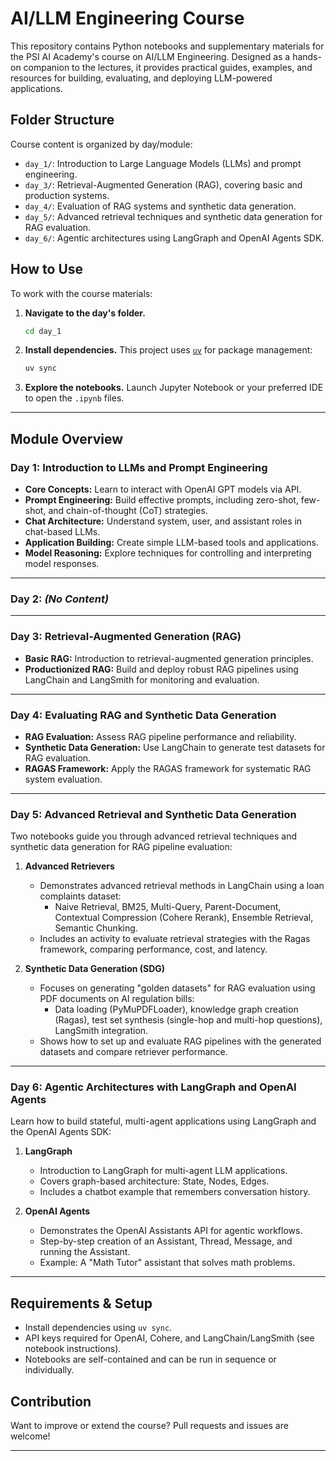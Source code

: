 # AI/LLM Engineering Course

This repository contains Python notebooks and supplementary materials for the PSI AI Academy's course on AI/LLM Engineering. Designed as a hands-on companion to the lectures, it provides practical guides, examples, and resources for building, evaluating, and deploying LLM-powered applications.

## Folder Structure

Course content is organized by day/module:

- `day_1/`: Introduction to Large Language Models (LLMs) and prompt engineering.
- `day_3/`: Retrieval-Augmented Generation (RAG), covering basic and production systems.
- `day_4/`: Evaluation of RAG systems and synthetic data generation.
- `day_5/`: Advanced retrieval techniques and synthetic data generation for RAG evaluation.
- `day_6/`: Agentic architectures using LangGraph and OpenAI Agents SDK.

## How to Use

To work with the course materials:

1. **Navigate to the day's folder.**
    ```bash
    cd day_1
    ```
2. **Install dependencies.** This project uses [`uv`](https://github.com/astral-sh/uv) for package management:
    ```bash
    uv sync
    ```
3. **Explore the notebooks.** Launch Jupyter Notebook or your preferred IDE to open the `.ipynb` files.

---

## Module Overview

### Day 1: Introduction to LLMs and Prompt Engineering

- **Core Concepts:** Learn to interact with OpenAI GPT models via API.
- **Prompt Engineering:** Build effective prompts, including zero-shot, few-shot, and chain-of-thought (CoT) strategies.
- **Chat Architecture:** Understand system, user, and assistant roles in chat-based LLMs.
- **Application Building:** Create simple LLM-based tools and applications.
- **Model Reasoning:** Explore techniques for controlling and interpreting model responses.

---

### Day 2: *(No Content)*

---

### Day 3: Retrieval-Augmented Generation (RAG)

- **Basic RAG:** Introduction to retrieval-augmented generation principles.
- **Productionized RAG:** Build and deploy robust RAG pipelines using LangChain and LangSmith for monitoring and evaluation.

---

### Day 4: Evaluating RAG and Synthetic Data Generation

- **RAG Evaluation:** Assess RAG pipeline performance and reliability.
- **Synthetic Data Generation:** Use LangChain to generate test datasets for RAG evaluation.
- **RAGAS Framework:** Apply the RAGAS framework for systematic RAG system evaluation.

---

### Day 5: Advanced Retrieval and Synthetic Data Generation

Two notebooks guide you through advanced retrieval techniques and synthetic data generation for RAG pipeline evaluation:

1. **Advanced Retrievers**
   - Demonstrates advanced retrieval methods in LangChain using a loan complaints dataset:
     - Naive Retrieval, BM25, Multi-Query, Parent-Document, Contextual Compression (Cohere Rerank), Ensemble Retrieval, Semantic Chunking.
   - Includes an activity to evaluate retrieval strategies with the Ragas framework, comparing performance, cost, and latency.

2. **Synthetic Data Generation (SDG)**
   - Focuses on generating "golden datasets" for RAG evaluation using PDF documents on AI regulation bills:
     - Data loading (PyMuPDFLoader), knowledge graph creation (Ragas), test set synthesis (single-hop and multi-hop questions), LangSmith integration.
   - Shows how to set up and evaluate RAG pipelines with the generated datasets and compare retriever performance.

---

### Day 6: Agentic Architectures with LangGraph and OpenAI Agents

Learn how to build stateful, multi-agent applications using LangGraph and the OpenAI Agents SDK:

1. **LangGraph**
   - Introduction to LangGraph for multi-agent LLM applications.
   - Covers graph-based architecture: State, Nodes, Edges.
   - Includes a chatbot example that remembers conversation history.

2. **OpenAI Agents**
   - Demonstrates the OpenAI Assistants API for agentic workflows.
   - Step-by-step creation of an Assistant, Thread, Message, and running the Assistant.
   - Example: A "Math Tutor" assistant that solves math problems.

---

## Requirements & Setup

- Install dependencies using `uv sync`.
- API keys required for OpenAI, Cohere, and LangChain/LangSmith (see notebook instructions).
- Notebooks are self-contained and can be run in sequence or individually.

## Contribution

Want to improve or extend the course? Pull requests and issues are welcome!

---
